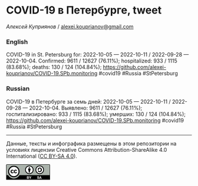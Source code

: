 COVID-19 в Петербурге, tweet
============================

*Алексей Куприянов* /
<a href="mailto:alexei.kouprianov@gmail.com" class="email">alexei.kouprianov@gmail.com</a>

### English

COVID-19 in St. Petersburg for: 2022-10-05 — 2022-10-11 / 2022-09-28 —
2022-10-04. Сonfirmed: 9611 / 12627 (76.11%); hospitalized: 933 / 1115
(83.68%); deaths: 130 / 124 (104.84%);
<a href="https://github.com/alexei-kouprianov/COVID-19.SPb.monitoring" class="uri">https://github.com/alexei-kouprianov/COVID-19.SPb.monitoring</a>
\#covid19 \#Russia \#StPetersburg

### Russian

COVID-19 в Петербурге за семь дней: 2022-10-05 — 2022-10-11 / 2022-09-28
— 2022-10-04. Выявлено: 9611 / 12627 (76.11%); госпитализировано: 933 /
1115 (83.68%); умерших: 130 / 124 (104.84%);
<a href="https://github.com/alexei-kouprianov/COVID-19.SPb.monitoring" class="uri">https://github.com/alexei-kouprianov/COVID-19.SPb.monitoring</a>
\#covid19 \#Russia \#StPetersburg

------------------------------------------------------------------------

Данные, тексты и инфографика размещены в этом репозитории на условиях
лицензии Creative Commons Attribution-ShareAlike 4.0 International ([CC
BY-SA 4.0](https://creativecommons.org/licenses/by-sa/4.0/)).

![](../misc/CC-BY-SA-icon.png "CC-BY-SA")
